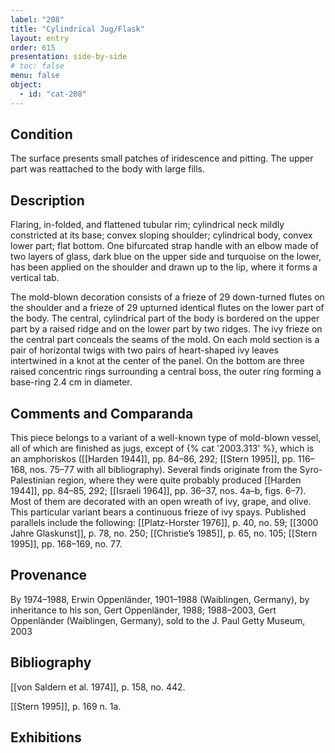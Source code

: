 ```yaml
---
label: "208"
title: "Cylindrical Jug/Flask"
layout: entry
order: 615
presentation: side-by-side
# toc: false
menu: false
object:
  - id: "cat-208"
---
```


## Condition

The surface presents small patches of iridescence and pitting. The upper part was reattached to the body with large fills.

## Description

Flaring, in-folded, and flattened tubular rim; cylindrical neck mildly constricted at its base; convex sloping shoulder; cylindrical body, convex lower part; flat bottom. One bifurcated strap handle with an elbow made of two layers of glass, dark blue on the upper side and turquoise on the lower, has been applied on the shoulder and drawn up to the lip, where it forms a vertical tab.

The mold-blown decoration consists of a frieze of 29 down-turned flutes on the shoulder and a frieze of 29 upturned identical flutes on the lower part of the body. The central, cylindrical part of the body is bordered on the upper part by a raised ridge and on the lower part by two ridges. The ivy frieze on the central part conceals the seams of the mold. On each mold section is a pair of horizontal twigs with two pairs of heart-shaped ivy leaves intertwined in a knot at the center of the panel. On the bottom are three raised concentric rings surrounding a central boss, the outer ring forming a base-ring 2.4 cm in diameter.

## Comments and Comparanda

This piece belongs to a variant of a well-known type of mold-blown vessel, all of which are finished as jugs, except of {% cat '2003.313' %}, which is an amphoriskos ([[Harden 1944]], pp. 84–86, 292; [[Stern 1995]], pp. 116–168, nos. 75–77 with all bibliography). Several finds originate from the Syro-Palestinian region, where they were quite probably produced [[Harden 1944]], pp. 84–85, 292; [[Israeli 1964]], pp. 36–37, nos. 4a–b, figs. 6–7). Most of them are decorated with an open wreath of ivy, grape, and olive. This particular variant bears a continuous frieze of ivy spays. Published parallels include the following: [[Platz-Horster 1976]], p. 40, no. 59; [[3000 Jahre Glaskunst]], p. 78, no. 250; [[Christie’s 1985]], p. 65, no. 105; [[Stern 1995]], pp. 168–169, no. 77.

## Provenance

By 1974–1988, Erwin Oppenländer, 1901–1988 (Waiblingen, Germany), by inheritance to his son, Gert Oppenländer, 1988; 1988–2003, Gert Oppenländer (Waiblingen, Germany), sold to the J. Paul Getty Museum, 2003

## Bibliography

[[von Saldern et al. 1974]], p. 158, no. 442.

[[Stern 1995]], p. 169 n. 1a.

## Exhibitions
